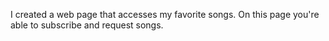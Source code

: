 I created a web page that accesses my favorite songs. 
On this page you're able to subscribe and request songs.